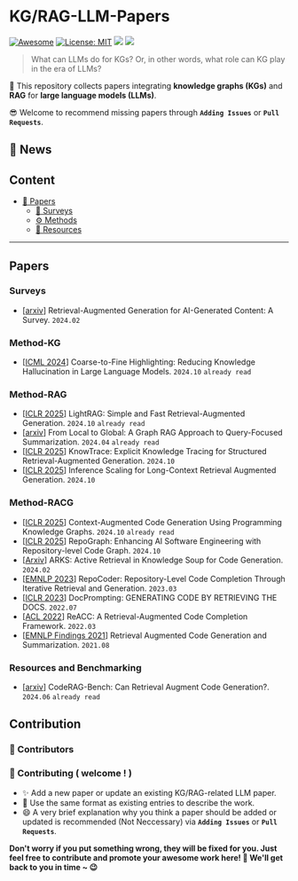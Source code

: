 # KG/RAG-LLM-Papers
[![Awesome](https://awesome.re/badge.svg)](https://github.com/zjukg/KG-LLM-Papers) 
[![License: MIT](https://img.shields.io/badge/License-MIT-green.svg)](https://github.com/zjukg/KG-LLM-Papers/blob/main/LICENSE)
![](https://img.shields.io/github/last-commit/zjukg/KG-LLM-Papers?color=green) 
![](https://img.shields.io/badge/PRs-Welcome-red) 

>What can LLMs do for KGs? Or, in other words, what role can KG play in the era of LLMs?

🙌 This repository collects papers integrating **knowledge graphs (KGs)** and **RAG** for **large language models (LLMs)**.

😎 Welcome to recommend missing papers through **`Adding Issues`** or **`Pull Requests`**. 

<!-- Details of summary and classification of papers are shown in [wiki](https://github.com/zjukg/KG-LLM-Papers/wiki). -->

## 🔔 News

<!--
*Todo:*
1. - [ ] `Fine-grained classification of papers`
2. - [ ] `Update paper project / code`
3. - [ ] `Wiki page for brief paper introduction`
-->
   
## Content


  
- [📜 Papers](#papers)
  - [🔖 Surveys](#surveys)
  - [⚙ Methods](#methods)
  - [🧰 Resources](#resources-and-benchmarking)

---

##  Papers

### Surveys
- \[[arxiv](https://arxiv.org/abs/2402.19473)\] Retrieval-Augmented Generation for AI-Generated Content: A Survey. `2024.02` 

### Method-KG
- \[[ICML 2024](https://openreview.net/forum?id=JCG0KTPVYy)\] Coarse-to-Fine Highlighting: Reducing Knowledge Hallucination in Large Language Models. `2024.10` `already read`


### Method-RAG
- \[[ICLR 2025](https://arxiv.org/abs/2410.05779)\] LightRAG: Simple and Fast Retrieval-Augmented Generation. `2024.10` `already read`
- \[[arxiv](https://arxiv.org/abs/2404.16130)\] From Local to Global: A Graph RAG Approach to Query-Focused Summarization. `2024.04` `already read`
- \[[ICLR 2025](https://openreview.net/forum?id=F6rZaxOC6m)\] KnowTrace: Explicit Knowledge Tracing for Structured Retrieval-Augmented Generation. `2024.10`
- \[[ICLR 2025](https://openreview.net/forum?id=FSjIrOm1vz)\] Inference Scaling for Long-Context Retrieval Augmented Generation. `2024.10`

### Method-RACG
- \[[ICLR 2025](https://arxiv.org/pdf/2410.18251)\] Context-Augmented Code Generation Using Programming Knowledge Graphs. `2024.10` `already read`
- \[[ICLR 2025](https://arxiv.org/abs/2410.14684)\] RepoGraph: Enhancing AI Software Engineering with Repository-level Code Graph. `2024.10`
- \[[Arxiv](https://arxiv.org/abs/2402.12317)\] ARKS: Active Retrieval in Knowledge Soup for Code Generation. `2024.02`
- \[[EMNLP 2023](https://arxiv.org/pdf/2303.12570)\] RepoCoder: Repository-Level Code Completion Through Iterative Retrieval and Generation. `2023.03`
- \[[ICLR 2023](https://arxiv.org/pdf/2207.05987)\] DocPrompting: GENERATING CODE BY RETRIEVING THE DOCS. `2022.07`
- \[[ACL 2022](https://arxiv.org/abs/2203.07722)\] ReACC: A Retrieval-Augmented Code Completion Framework. `2022.03`
- \[[EMNLP Findings 2021](https://arxiv.org/abs/2108.11601)\] Retrieval Augmented Code Generation and Summarization. `2021.08`

### Resources and Benchmarking
- \[[arxiv](https://arxiv.org/abs/2406.14497)\] CodeRAG-Bench: Can Retrieval Augment Code Generation?. `2024.06` `already read`



## Contribution
### 👥 Contributors

### 🎉 Contributing ( welcome ! )

- ✨ Add a new paper or update an existing KG/RAG-related LLM paper.
- 🧐 Use the same format as existing entries to describe the work.
- 😄 A very brief explanation why you think a paper should be added or updated is recommended (Not Neccessary) via **`Adding Issues`** or **`Pull Requests`**.

**Don't worry if you put something wrong, they will be fixed for you. Just feel free to contribute and promote your awesome work here! 🤩 We'll get back to you in time ~ 😉**


```
